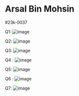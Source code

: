 # Arsal Bin Mohsin
#23k-0037

Q1: ![image](https://github.com/Arsal-Here/Pf-Fall-23/assets/142867447/a3d21891-bf90-436d-9961-f11bd7f9d115)

Q2: ![image](https://github.com/Arsal-Here/Pf-Fall-23/assets/142867447/6bebca48-4331-4ff1-83de-d69b942acc66)

Q3: ![image](https://github.com/Arsal-Here/Pf-Fall-23/assets/142867447/2873e1bd-a186-4a2f-a6de-c235e297ee9f)

Q4 : ![image](https://github.com/Arsal-Here/Pf-Fall-23/assets/142867447/1df3ef99-a6be-4839-a469-d9fafde9ca0e)

Q5: ![image](https://github.com/Arsal-Here/Pf-Fall-23/assets/142867447/b70ce5b0-deda-4ddb-b615-d69c1a1585ca)

Q6 : ![image](https://github.com/Arsal-Here/Pf-Fall-23/assets/142867447/4e0b53cd-60a0-44e0-85c8-e7ed73ca72af)

Q7: ![image](https://github.com/Arsal-Here/Pf-Fall-23/assets/142867447/d955cc0d-1ad0-4f5c-88ee-6f8570b99661)






